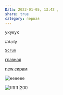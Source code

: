 ```yaml
---
Data: 2023-01-05, 13:42 , 
share: true
category: первая
---
```

укукук

#daily


[`Scrum`](`Scrum`.md)


​[главная](index.md)

[new скрам](new%20скрам.md)

[^1]: Vous devez être connecté pour copier le template ! Vous pouvez tester localement par clone > https : `git clone https://github.com/ObsidianPublisher/obsidian-mkdocs-publisher-template` ou [en téléchargeant le ZIP](https://github.com/ObsidianPublisher/obsidian-mkdocs-publisher-template/archive/refs/heads/main.zip)

![eeeeee](_Files_/Pasted%20image%2020221227093739.png)


![ffffff|200](_Files_/Pasted%20image%2020221227093739.png)
